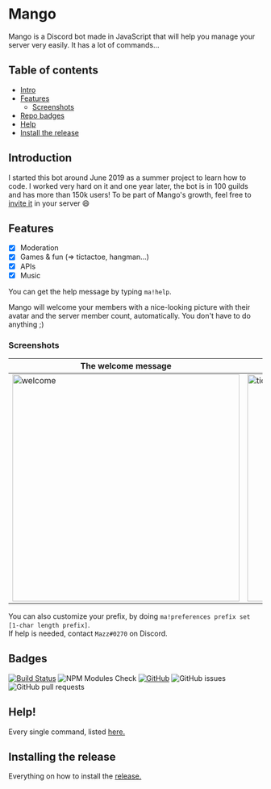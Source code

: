 # Mango
Mango is a Discord bot made in JavaScript that will help you manage your server very easily. It has a lot of commands...

## Table of contents
- [Intro](#Introduction)
- [Features](#Features)
    - [Screenshots](#Screenshots)
- [Repo badges](#Badges)
- [Help](#Help!)
- [Install the release](#Installing-the-release)

## Introduction
I started this bot around June 2019 as a summer project to learn how to code. I worked very hard on it and one year later, the bot is in 100 guilds and has more than 150k users! To be part of Mango's growth, feel free to [invite it](https://discord.com/oauth2/authorize?client_id=497443144632238090&permissions=8&scope=bot) in your server :smile:

## Features
- [x] Moderation
- [x] Games & fun (=> tictactoe, hangman...)
- [x] APIs
- [x] Music 

You can get the help message by typing ```ma!help```.

Mango will welcome your members with a nice-looking picture with their avatar and the server member count, automatically. You don't have to do anything ;)

### Screenshots
The welcome message | A tic-tac-toe game
------------------- | ------------------
<img src="https://i.imgur.com/4bHzTKQ.png" alt="welcome" width=450> | <img src="https://i.imgur.com/krE0rOa.png" alt="tictactoe" width=450>

You can also customize your prefix, by doing ```ma!preferences prefix set [1-char length prefix]```. <br>
If help is needed, contact ```Mazz#0270``` on Discord.

## Badges
[![Build Status](https://travis-ci.com/Ma15fo43/Mango.svg?branch=master)](https://travis-ci.com/Ma15fo43/Mango)
![NPM Modules Check](https://github.com/Ma15fo43/Mango/workflows/NPM%20Modules%20Check/badge.svg?branch=master)
[![GitHub](https://img.shields.io/github/license/Ma15fo43/Mango)](https://github.com/Ma15fo43/Mango/blob/master/LICENSE)
![GitHub issues](https://img.shields.io/github/issues/Ma15fo43/Mango)
![GitHub pull requests](https://img.shields.io/github/issues-pr/Ma15fo43/Mango)


## Help!
Every single command, listed [here.](https://github.com/Ma15fo43/Mango/wiki/Commands!)

## Installing the release
Everything on how to install the [release.](https://github.com/Ma15fo43/Mango/wiki/Commands!)
